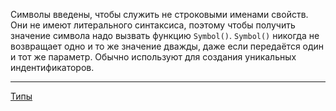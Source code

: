 Символы введены, чтобы служить не строковыми именами свойств. Они не имеют литерального синтаксиса, поэтому чтобы получить значение символа надо вызвать функцию `Symbol()`.
`Symbol()` никогда не возвращает одно и то же значение дважды, даже если передаётся один и тот же параметр. Обычно используют для создания уникальных индентификаторов.

---
[Типы](Типы)